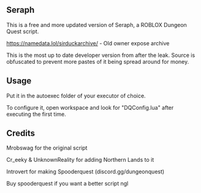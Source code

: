 ## Seraph

This is a free and more updated version of Seraph, a ROBLOX Dungeon Quest script.

https://namedata.lol/sirduckarchive/ - Old owner expose archive

This is the most up to date developer version from after the leak. Source is obfuscated to prevent more pastes of it being spread around for money.

## Usage
Put it in the autoexec folder of your executor of choice.

To configure it, open workspace and look for "DQConfig.lua" after executing the first time.


## Credits
Mrobswag for the original script

Cr_eeky & UnknownReality for adding Northern Lands to it

Introvert for making Spooderquest (discord.gg/dungeonquest)

Buy spooderquest if you want a better script ngl
